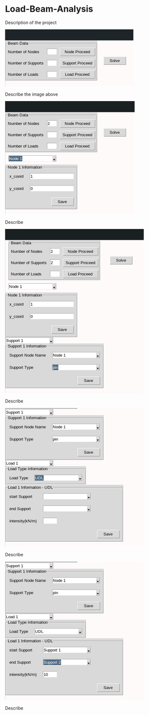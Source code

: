 # Load-Beam-Analysis
<p>Description of the project</p>

<div>
  <img src="https://github.com/Andoh-hub/Load-Beam-Analysis/blob/main/images/Screenshot%20from%202024-09-15%2014-14-19.png" alt="Interface">
  <p>Describe the image above</p>
</div>
<div>
  <img src="https://github.com/Andoh-hub/Load-Beam-Analysis/blob/main/images/Screenshot%20from%202024-09-15%2014-14-41.png" alt="interface">
  <p>Describe</p>
</div>

<div>
  <img src="https://github.com/Andoh-hub/Load-Beam-Analysis/blob/main/images/Screenshot%20from%202024-09-15%2014-15-42.png" alt="interface">
  <p>Describe</p>
</div>

<div>
  <img src="https://github.com/Andoh-hub/Load-Beam-Analysis/blob/main/images/Screenshot%20from%202024-09-15%2014-16-17.png" alt="interface">
  <p>Describe</p>
</div>

<div>
  <img src="https://github.com/Andoh-hub/Load-Beam-Analysis/blob/main/images/Screenshot%20from%202024-09-15%2014-16-35.png" alt="interface">
  <p>Describe</p>
</div>
